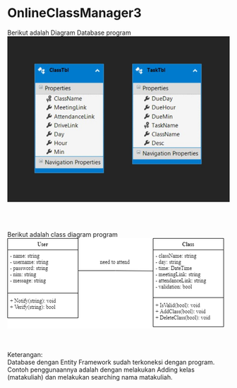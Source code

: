 # OnlineClassManager3

Berikut adalah Diagram Database program
<br>
![DBDiagram](DBDiagram.png)

<br>
<br>

Berikut adalah class diagram program
<br>
![ClassDiagram](ClassDiagram.png)

<br>
<br>
Keterangan:
<br>
Database dengan Entity Framework sudah terkoneksi dengan program. Contoh penggunaannya adalah dengan melakukan Adding kelas (matakuliah) dan melakukan searching nama matakuliah.

